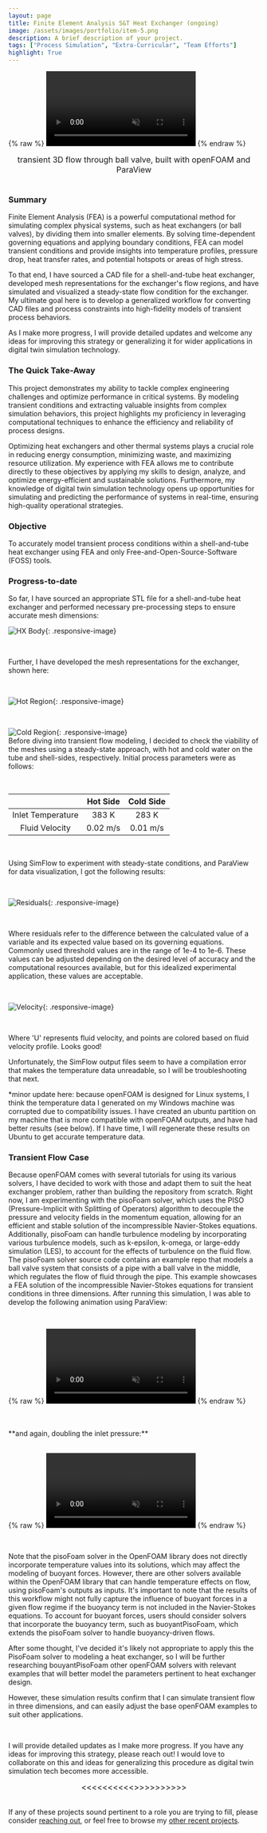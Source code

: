 ```yaml
---
layout: page
title: Finite Element Analysis S&T Heat Exchanger (ongoing)
image: /assets/images/portfolio/item-5.png
description: A brief description of your project.
tags: ["Process Simulation", "Extra-Curricular", "Team Efforts"]
highlight: True
---
```



{% raw %}
<video class="responsive-video-header" autoplay loop muted playsinline>
  <source src="/assets/videos/ballvalve10fps.webm" type="video/webm">
  Your browser does not support the video tag.
</video>
{% endraw %}

<center><span style="font-size: 16px;">transient 3D flow through ball valve, built with openFOAM and ParaView</span></center>



<br>

### Summary

Finite Element Analysis (FEA) is a powerful computational method for simulating complex physical systems, such as heat exchangers (or ball valves), by dividing them into smaller elements. By solving time-dependent governing equations and applying boundary conditions, FEA can model transient conditions and provide insights into temperature profiles, pressure drop, heat transfer rates, and potential hotspots or areas of high stress. 

To that end, I have sourced a CAD file for a shell-and-tube heat exchanger, developed mesh representations for the exchanger's flow regions, and have simulated and visualized a steady-state flow condition for the exchanger. My ultimate goal here is to develop a generalized workflow for converting CAD files and process constraints into high-fidelity models of transient process behaviors. 

As I make more progress, I will provide detailed updates and welcome any ideas for improving this strategy or generalizing it for wider applications in digital twin simulation technology.

### The Quick Take-Away
This project demonstrates my ability to tackle complex engineering challenges and optimize performance in critical systems. By modeling transient conditions and extracting valuable insights from complex simulation behaviors, this project highlights my proficiency in leveraging computational techniques to enhance the efficiency and reliability of process designs.

Optimizing heat exchangers and other thermal systems plays a crucial role in reducing energy consumption, minimizing waste, and maximizing resource utilization. My experience with FEA allows me to contribute directly to these objectives by applying my skills to design, analyze, and optimize energy-efficient and sustainable solutions. Furthermore, my knowledge of digital twin simulation technology opens up opportunities for simulating and predicting the performance of systems in real-time, ensuring high-quality operational strategies.

### Objective

To accurately model transient process conditions within a shell-and-tube heat exchanger using FEA and only Free-and-Open-Source-Software (FOSS) tools. 

### Progress-to-date
So far, I have sourced an appropriate STL file for a shell-and-tube heat exchanger and performed necessary pre-processing steps to ensure accurate mesh dimensions:
<br> 

![HX Body](\assets\images\portfolio\HX\3d_exchanger_body.png){: .responsive-image}

<br>

 Further, I have developed the mesh representations for the exchanger, shown here:

<br>

![Hot Region](\assets\images\portfolio\HX\hot_region_mesh.png){: .responsive-image}

<br>

![Cold Region](\assets\images\portfolio\HX\full_mesh.png){: .responsive-image}
<br>
Before diving into transient flow modeling, I decided to check the viability of the meshes using a steady-state approach, with hot and cold water on the tube and shell-sides, respectively. Initial process parameters were as follows:

<br>

|                     | Hot Side       | Cold Side    |
| :----------:        | :-----------:  | :----------: |
| Inlet Temperature   | 383 K          | 283 K        |
| Fluid Velocity      | 0.02 m/s       | 0.01 m/s     |

<br>

Using SimFlow to experiment with steady-state conditions, and ParaView for data visualization, I got the following results:

<br>

![Residuals](\assets\images\portfolio\HX\residuals.png){: .responsive-image}

<br>

Where residuals refer to the difference between the calculated value of a variable and its expected value based on its governing equations. Commonly used threshold values are in the range of 1e-4 to 1e-6. These values can be adjusted depending on the desired level of accuracy and the computational resources available, but for this idealized experimental application, these values are acceptable.

<br>

![Velocity](\assets\images\portfolio\HX\velocity.png){: .responsive-image}

<br>

Where 'U' represents fluid velocity, and points are colored based on fluid velocity profile. Looks good!

Unfortunately, the SimFlow output files seem to have a compilation error that makes the temperature data unreadable, so I will be troubleshooting that next.

*minor update here: because openFOAM is designed for Linux systems, I think the temperature data I generated on my Windows machine was corrupted due to compatibility issues. I have created an ubuntu partition on my machine that is more compatible with openFOAM outputs, and have had better results (see below). If I have time, I will regenerate these results on Ubuntu to get accurate temperature data.


### Transient Flow Case

Because openFOAM comes with several tutorials for using its various solvers, I have decided to work with those and adapt them to suit the heat exchanger problem, rather than building the repository from scratch. Right now, I am experimenting with the pisoFoam solver, which uses the PISO (Pressure-Implicit with Splitting of Operators) algorithm to decouple the pressure and velocity fields in the momentum equation, allowing for an efficient and stable solution of the incompressible Navier-Stokes equations. Additionally, pisoFoam can handle turbulence modeling by incorporating various turbulence models, such as k-epsilon, k-omega, or large-eddy simulation (LES), to account for the effects of turbulence on the fluid flow. The pisoFoam solver source code contains an example repo that models a ball valve system that consists of a pipe with a ball valve in the middle, which regulates the flow of fluid through the pipe. This example showcases a FEA solution of the incompressible Navier-Stokes equations for transient conditions in three dimensions. After running this simulation, I was able to develop the following animation using ParaView:

<br>

{% raw %}
<video class="responsive-video" autoplay loop muted playsinline>
  <source src="/assets/videos/ballvalve10fps.webm" type="video/webm">
  Your browser does not support the video tag.
</video>
{% endraw %}

<br>
<br>
**and again, doubling the inlet pressure:**
<br>
<br>

{% raw %}
<video class="responsive-video" autoplay loop muted playsinline>
  <source src="/assets/videos/ballvalve20pa10fps.mp4" type="video/mp4">
  <source src="/assets/videos/ballvalve20pa10fps.webm" type="video/webm">
  Your browser does not support the video tag.
</video>
{% endraw %}

<br>

Note that the pisoFoam solver in the OpenFOAM library does not directly incorporate temperature values into its solutions, which may affect the modeling of buoyant forces. However, there are other solvers available within the OpenFOAM library that can handle temperature effects on flow, using pisoFoam's outputs as inputs. It's important to note that the results of this workflow might not fully capture the influence of buoyant forces in a given flow regime if the buoyancy term is not included in the Navier-Stokes equations. To account for buoyant forces, users should consider solvers that incorporate the buoyancy term, such as buoyantPisoFoam, which extends the pisoFoam solver to handle buoyancy-driven flows.

After some thought, I've decided it's likely not appropriate to apply this the PisoFoam solver to modeling a heat exchanger, so I will be further researching bouyantPisoFoam other openFOAM solvers with relevant examples that will better model the parameters pertinent to heat exchanger design.

However, these simulation results confirm that I can simulate transient flow in three dimensions, and can easily adjust the base openFOAM examples to suit other applications.


<br>

I will provide detailed updates as I make more progress. If you have any ideas for improving this strategy, please reach out! I would love to collaborate on this and ideas for generalizing this procedure as digital twin simulation tech becomes more accessible.

<center><span style="font-size: 16px;"><<<<<<<<<<>>>>>>>>>></span></center>

<br>

If any of these projects sound pertinent to a role you are trying to fill, please consider [reaching out](/contact), or feel free to browse my [other recent projects](/portfolio).
